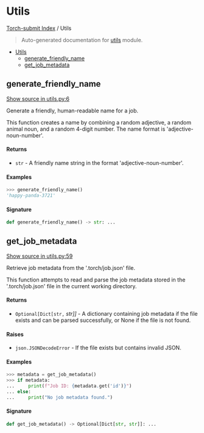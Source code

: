 # Utils

[Torch-submit Index](./README.md#torch-submit-index) / Utils

> Auto-generated documentation for [utils](../torch_submit/utils.py) module.

- [Utils](#utils)
  - [generate_friendly_name](#generate_friendly_name)
  - [get_job_metadata](#get_job_metadata)

## generate_friendly_name

[Show source in utils.py:6](../torch_submit/utils.py#L6)

Generate a friendly, human-readable name for a job.

This function creates a name by combining a random adjective, a random animal noun,
and a random 4-digit number. The name format is 'adjective-noun-number'.

#### Returns

- `str` - A friendly name string in the format 'adjective-noun-number'.

#### Examples

```python
>>> generate_friendly_name()
'happy-panda-3721'
```

#### Signature

```python
def generate_friendly_name() -> str: ...
```



## get_job_metadata

[Show source in utils.py:59](../torch_submit/utils.py#L59)

Retrieve job metadata from the '.torch/job.json' file.

This function attempts to read and parse the job metadata stored in the
'.torch/job.json' file in the current working directory.

#### Returns

- `Optional[Dict[str,` *str]]* - A dictionary containing job metadata if the file
exists and can be parsed successfully, or None if the file is not found.

#### Raises

- `json.JSONDecodeError` - If the file exists but contains invalid JSON.

#### Examples

```python
>>> metadata = get_job_metadata()
>>> if metadata:
...     print(f"Job ID: {metadata.get('id')}")
... else:
...     print("No job metadata found.")
```

#### Signature

```python
def get_job_metadata() -> Optional[Dict[str, str]]: ...
```